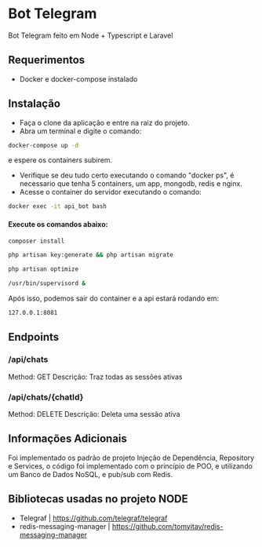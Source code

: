 # Bot Telegram
Bot Telegram feito em Node + Typescript e Laravel

## Requerimentos
- Docker e docker-compose instalado

## Instalação
- Faça o clone da aplicação e entre na raiz do projeto.
- Abra um terminal e digite o comando:
```sh
docker-compose up -d
```
e espere os containers subirem.
- Verifique se deu tudo certo executando o comando "docker ps", é necessario que tenha 5 containers, um app, mongodb, redis e nginx.
- Acesse o container do servidor executando o comando:
```sh
docker exec -it api_bot bash
```
 
#### Execute os comandos abaixo:

```sh
composer install
```
```sh
php artisan key:generate && php artisan migrate
```
```sh
php artisan optimize
```
```sh
/usr/bin/supervisord &
```
Após isso, podemos sair do container e a api estará rodando em:

```sh
127.0.0.1:8081
```

## Endpoints
### /api/chats
 Method: GET
 Descrição: Traz todas as sessões ativas

### /api/chats/{chatId}
 Method: DELETE
 Descrição: Deleta uma sessão ativa

 ## Informações Adicionais
Foi implementado os padrão de projeto Injeção de Dependência, Repository e Services, o código foi implementado com o princípio de POO, e utilizando um Banco de Dados NoSQL, e pub/sub com Redis.

## Bibliotecas usadas no projeto NODE
- Telegraf | https://github.com/telegraf/telegraf
- redis-messaging-manager | https://github.com/tomyitav/redis-messaging-manager
